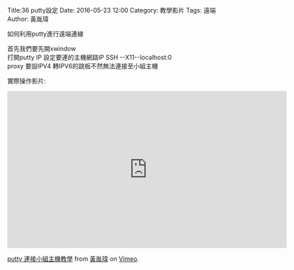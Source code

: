 Title:36 putty設定
Date: 2016-05-23 12:00
Category: 教學影片
Tags: 遠端
Author: 黃胤瑋

如何利用putty進行遠端連線

<!-- PELICAN_END_SUMMARY -->

首先我們要先開xwindow  
打開putty
IP 設定要連的主機網路IP
SSH --X11--localhost:0  
proxy 要設IPV4 轉IPV6的跳板不然無法連接至小組主機


實際操作影片:


<iframe src="https://player.vimeo.com/video/223238170" width="640" height="360" frameborder="0" webkitallowfullscreen mozallowfullscreen allowfullscreen></iframe>
<p><a href="https://vimeo.com/223238170">putty 連接小組主機教學</a> from <a href="https://vimeo.com/user58912621">黃胤瑋</a> on <a href="https://vimeo.com">Vimeo</a>.</p>
</section>
